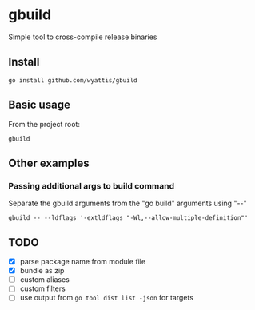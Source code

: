 # gbuild
Simple tool to cross-compile release binaries

## Install
```
go install github.com/wyattis/gbuild
```

## Basic usage
From the project root:
```
gbuild
```

## Other examples

### Passing additional args to build command
Separate the gbuild arguments from the "go build" arguments using "--"
```
gbuild -- --ldflags '-extldflags "-Wl,--allow-multiple-definition"'
```

## TODO
- [x] parse package name from module file
- [x] bundle as zip
- [ ] custom aliases
- [ ] custom filters
- [ ] use output from `go tool dist list -json` for targets